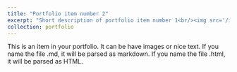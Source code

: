 ```yaml
---
title: "Portfolio item number 2"
excerpt: "Short description of portfolio item number 1<br/><img src='/images/iamge-portfolio-2.jpg'>"
collection: portfolio
---
```


This is an item in your portfolio. It can be have images or nice text. If you name the file .md, it will be parsed as markdown. If you name the file .html, it will be parsed as HTML. 
